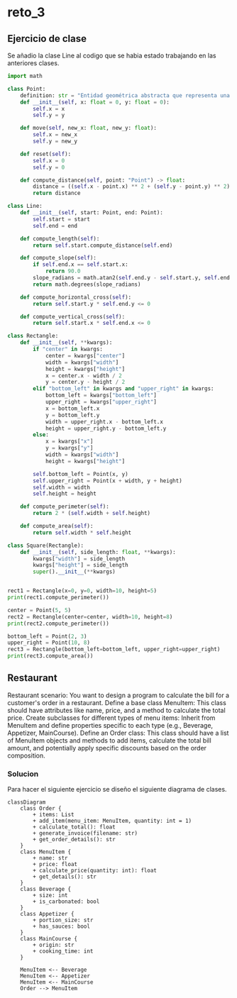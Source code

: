 # reto_3
## Ejercicio de clase
Se añadio la clase Line al codigo que se habia estado trabajando en las anteriores clases.

```python
import math

class Point:
    definition: str = "Entidad geométrica abstracta que representa una ubicación en un espacio."
    def __init__(self, x: float = 0, y: float = 0):
        self.x = x
        self.y = y

    def move(self, new_x: float, new_y: float):
        self.x = new_x
        self.y = new_y

    def reset(self):
        self.x = 0
        self.y = 0

    def compute_distance(self, point: "Point") -> float:
        distance = ((self.x - point.x) ** 2 + (self.y - point.y) ** 2) ** 0.5
        return distance

class Line:
    def __init__(self, start: Point, end: Point):
        self.start = start
        self.end = end

    def compute_length(self):
        return self.start.compute_distance(self.end)

    def compute_slope(self):
        if self.end.x == self.start.x:
            return 90.0
        slope_radians = math.atan2(self.end.y - self.start.y, self.end.x - self.start.x)
        return math.degrees(slope_radians)

    def compute_horizontal_cross(self):
        return self.start.y * self.end.y <= 0

    def compute_vertical_cross(self):
        return self.start.x * self.end.x <= 0

class Rectangle:
    def __init__(self, **kwargs):
        if "center" in kwargs:
            center = kwargs["center"]
            width = kwargs["width"]
            height = kwargs["height"]
            x = center.x - width / 2
            y = center.y - height / 2
        elif "bottom_left" in kwargs and "upper_right" in kwargs:
            bottom_left = kwargs["bottom_left"]
            upper_right = kwargs["upper_right"]
            x = bottom_left.x
            y = bottom_left.y
            width = upper_right.x - bottom_left.x
            height = upper_right.y - bottom_left.y
        else:
            x = kwargs["x"]
            y = kwargs["y"]
            width = kwargs["width"]
            height = kwargs["height"]

        self.bottom_left = Point(x, y)
        self.upper_right = Point(x + width, y + height)
        self.width = width
        self.height = height

    def compute_perimeter(self):
        return 2 * (self.width + self.height)

    def compute_area(self):
        return self.width * self.height

class Square(Rectangle):
    def __init__(self, side_length: float, **kwargs):
        kwargs["width"] = side_length
        kwargs["height"] = side_length
        super().__init__(**kwargs)


rect1 = Rectangle(x=0, y=0, width=10, height=5)
print(rect1.compute_perimeter())

center = Point(5, 5)
rect2 = Rectangle(center=center, width=10, height=8)
print(rect2.compute_perimeter())

bottom_left = Point(2, 3)
upper_right = Point(10, 8)
rect3 = Rectangle(bottom_left=bottom_left, upper_right=upper_right)
print(rect3.compute_area())
```

## Restaurant
Restaurant scenario: You want to design a program to calculate the bill for a customer's order in a restaurant.
Define a base class MenuItem: This class should have attributes like name, price, and a method to calculate the total price.
Create subclasses for different types of menu items: Inherit from MenuItem and define properties specific to each type (e.g., Beverage, Appetizer, MainCourse).
Define an Order class: This class should have a list of MenuItem objects and methods to add items, calculate the total bill amount, and potentially apply specific discounts based on the order composition.
### Solucion
Para hacer el siguiente ejercicio se diseño el siguiente diagrama de clases.
```mermaid
classDiagram
    class Order {
        + items: List
        + add_item(menu_item: MenuItem, quantity: int = 1)
        + calculate_total(): float
        + generate_invoice(filename: str)
        + get_order_details(): str
    }
    class MenuItem {
        + name: str
        + price: float
        + calculate_price(quantity: int): float
        + get_details(): str
    }
    class Beverage {
        + size: int
        + is_carbonated: bool
    }
    class Appetizer {
        + portion_size: str
        + has_sauces: bool
    }
    class MainCourse {
        + origin: str
        + cooking_time: int
    }

    MenuItem <-- Beverage
    MenuItem <-- Appetizer
    MenuItem <-- MainCourse
    Order --> MenuItem 
```
